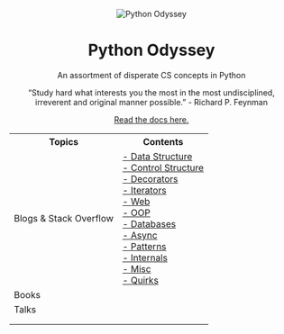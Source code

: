 <p align="center">
 <img src="https://i.imgur.com/rSyq3MW.png" alt="Python Odyssey"></a>
</p>

<h1 align="center">Python Odyssey</h1>
<p align="center">An assortment of disperate CS concepts in Python</p>
<div align="center">

<p align='center'>“Study hard what interests you the most in the most undisciplined, irreverent and original manner possible.” - Richard P. Feynman</p>

<p align='center'>
 <a href ="https://app.gitbook.com/@rednafi/s/py-odyssey/">Read the docs here.</a>
</p>

<p align='center'>
<table class="tg">
  <tr>
    <th class="tg-e7aw">Topics</th>
    <th class="tg-7q3x">Contents</th>
  </tr>
  <tr>
    <td class="tg-gx32">Blogs &amp; Stack Overflow</td>
    <td class="tg-7vsa"><a href="https://github.com/rednafi/py-odyssey/tree/master/docs/blogs-and-stack-overflow.md/#data-structure">- Data Structure</a><br><a href="https://github.com/rednafi/py-odyssey/tree/master/docs/blogs-and-stack-overflow.md/#control-structure">- Control Structure</a><br><a href="https://github.com/rednafi/py-odyssey/tree/master/docs/blogs-and-stack-overflow.md/#decorators">- Decorators</a><br><a href="https://github.com/rednafi/py-odyssey/tree/master/docs/blogs-and-stack-overflow.md/#iterators">- Iterators</a><br><a href="https://github.com/rednafi/py-odyssey/tree/master/docs/blogs-and-stack-overflow.md/#web">- Web</a><br><a href="https://github.com/rednafi/py-odyssey/tree/master/docs/blogs-and-stack-overflow.md/#oop">- OOP</a><br><a href="https://github.com/rednafi/py-odyssey/tree/master/docs/blogs-and-stack-overflow.md/#databases">- Databases</a><br><a href="https://github.com/rednafi/py-odyssey/tree/master/docs/blogs-and-stack-overflow.md/#async">- Async</a><br><a href="https://github.com/rednafi/py-odyssey/tree/master/docs/blogs-and-stack-overflow.md/#patterns">- Patterns</a><br><a href="https://github.com/rednafi/py-odyssey/tree/master/docs/blogs-and-stack-overflow.md/#internals">- Internals</a><br><a href="https://github.com/rednafi/py-odyssey/tree/master/docs/blogs-and-stack-overflow.md/#misc">- Misc</a><br><a href="https://github.com/rednafi/py-odyssey/tree/master/docs/blogs-and-stack-overflow.md/#quirks">- Quirks</a></td>
  </tr>
  <tr>
    <td class="tg-gx32">Books</td>
    <td class="tg-gx32"></td>
  </tr>
  <tr>
    <td class="tg-gx32">Talks</td>
    <td class="tg-gx32"></td>
  </tr>
  <tr>
    <td class="tg-gx32"></td>
    <td class="tg-gx32"></td>
  </tr>
  <tr>
    <td class="tg-gx32"></td>
    <td class="tg-gx32"></td>
  </tr>
</table>
</p>
